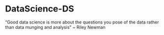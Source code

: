 # DataScience-DS
“Good data science is more about the questions you pose of the data rather than data munging and analysis”
~ Riley Newman
